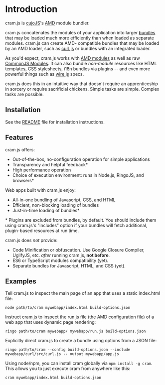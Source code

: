 # Introduction

cram.js is [cujoJS](http://cujojs.com)'s [AMD](concepts.md#amd) module
bundler.

cram.js concatenates the modules of your application into larger
[bundles](concepts.md#optimization-and-bundles) that may be loaded much more
efficiently than when loaded as separate modules.  cram.js can create AMD-
compatible bundles that may be loaded by an AMD loader, such as
[curl.js](https://github.com/cujojs/curl) or bundles with an integrated loader.

As you'd expect, cram.js works with
[AMD modules](https://github.com/amdjs/amdjs-api/wiki/AMD) as well as raw
[CommonJS Modules](http://wiki.commonjs.org/wiki/Modules/1.1).  It can also
bundle *non-module* resources like HTML templates, CSS stylesheets, i18n
bundles via plugins -- and even more powerful things such as
[wire.js](https://github.com/cujojs/wire) specs.

cram.js does this in an intuitive way that doesn't require an apprenticeship in
sorcery or require sacrificial chickens.  Simple tasks are simple.  Complex
tasks are possible.

## Installation

See the [README](../README.md) file for installation instructions.

## Features

cram.js offers:

* Out-of-the-box, no-configuration operation for simple applications
* Transparency and helpful feedback*
* High performance operation
* Choice of execution environment: runs in Node.js, RingoJS, and browsers*

Web apps built with cram.js enjoy:

* All-in-one bundling of Javascript, CSS, and HTML
* Efficient, non-blocking loading of bundles
* Just-in-time loading of bundles*

\* Plugins are excluded from bundles, by default.  You should include them
using cram.js's "includes" option if your bundles will fetch additional,
plugin-based resources at run time.

cram.js does *not* provide:

* Code Minification or obfuscation. Use Google Closure Compiler, UglifyJS, etc.
  *after* running cram.js, **not before**.
* ES6 or TypeScript modules compatibility (yet).
* Separate bundles for Javascript, HTML, and CSS (yet).

## Examples

Tell cram.js to inspect the main page of an app that uses a static index.html
file:

```
node path/to/cram mywebapp/index.html build-options.json
```

Instruct cram.js to inspect the run.js file (the AMD configuration file) of a
web app that uses dynamic page rendering:

```
ringo path/to/cram mywebapp/ mywebapp/run.js build-options.json
```

Explicitly direct cram.js to create a bundle using options from a JSON file:

```
ringo path/to/cram --config build-options.json --include mywebapp/curl/src/curl.js -- output mywebapp/app.js
```

Using node/npm, you can install cram globally via `npm install -g cram`.  This
allows you to just execute cram from anywhere like this:

```
cram mywebapp/index.html build-options.json
```
